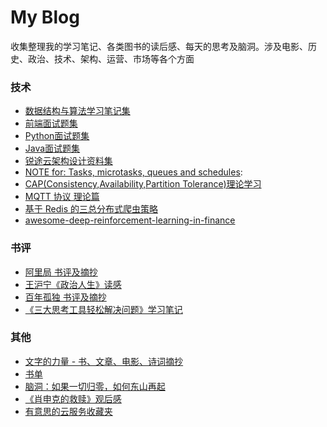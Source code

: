 # My Blog

收集整理我的学习笔记、各类图书的读后感、每天的思考及脑洞。涉及电影、历史、政治、技术、架构、运营、市场等各个方面

### 技术

- [数据结构与算法学习笔记集](./note/algorithm/README.md)
- [前端面试题集](https://github.com/georgezouq/interview/blob/master/FE/README.md)
- [Python面试题集](https://github.com/georgezouq/interview/blob/master/Python/README.md)
- [Java面试题集](https://github.com/georgezouq/interview/blob/master/Java/README.md)
- [锐途云架构设计资料集](ArchDesign.md)
- [NOTE for: Tasks, microtasks, queues and schedules](https://georgezouq.github.io/2018/01/09/NOTE-Task-Microtask-Queues-and-Schedules/): 
- [CAP(Consistency,Availability,Partition Tolerance)理论学习](https://georgezouq.github.io/2016/07/13/CAP-Consistency-Availability-Partition-Tolerance-%E7%90%86%E8%AE%BA%E5%AD%A6%E4%B9%A0/)
- [MQTT 协议 理论篇](https://georgezouq.github.io/2016/06/27/MQTT%20Agreement%20Basics/)
- [基于 Redis 的三总分布式爬虫策略](https://georgezouq.github.io/2016/06/27/%E5%9F%BA%E4%BA%8ERedis%E7%9A%84%E4%B8%89%E7%A7%8D%E5%88%86%E5%B8%83%E5%BC%8F%E7%88%AC%E8%99%AB%E7%AD%96%E7%95%A5/)
- [awesome-deep-reinforcement-learning-in-finance](https://github.com/georgezouq/awesome-deep-reinforcement-learning-in-finance)

### 书评

- [阿里局 书评及摘抄](book/阿里局.md)
- [王沪宁《政治人生》读感](PoliticalLife.md)
- [百年孤独 书评及摘抄](book/Cienañosdesoledad.md)
- [《三大思考工具轻松解决问题》学习笔记](ToolsOfThought.md)

### 其他

- [文字的力量 - 书、文章、电影、诗词摘抄](ThePowerofWords.md)
- [书单](BookList.md)
- [脑洞：如果一切归零，如何东山再起](IfNothingWhatToDo.md)
- [《肖申克的救赎》观后感](TheShawshankRedemption.md)
- [有意思的云服务收藏夹](CloudServices.md)
